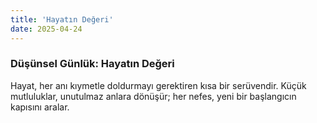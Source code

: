 ```yaml
---
title: 'Hayatın Değeri'
date: 2025-04-24
---
```

### Düşünsel Günlük: Hayatın Değeri

Hayat, her anı kıymetle doldurmayı gerektiren kısa bir serüvendir. Küçük mutluluklar, unutulmaz anlara dönüşür; her nefes, yeni bir başlangıcın kapısını aralar.
